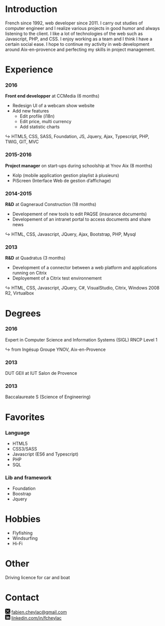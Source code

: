 # Introduction
French since 1992, web developer since 2011. I carry out studies of computer engineer and I realize various projects in good humor and always listening to the client. I like a lot of technologies of the web such as Javascript, PHP, and CSS. I enjoy working as a team and I think I have a certain social ease. I hope to continue my activity in web development around Aix-en-provence and perfecting my skills in project management.

# Experience
### 2016

**Front end developper** at CCMedia (6 months)

- Redesign UI of a webcam show website
- Add new features
  - Edit profile (i18n)
  - Edit price, multi currency
  - Add statistic charts

↪ HTML5, CSS, SASS, Foundation, JS, Jquery, Ajax, Typescript, PHP, TWIG, GIT, MVC


### 2015-2016
**Project manager** on start-ups during schoolship at Ynov Aix (8 months)
- Kolp (mobile application gestion playlist à plusieurs)
- PiScreen (Interface Web de gestion d’affichage)


### 2014-2015
**R&D** at Gagneraud Construction (18 months)
- Developement of new tools to edit PAQSE (insurance documents)
- Developement of an intranet portal to access documents and share news

↪ HTML, CSS, Javascript, JQuery, Ajax, Bootstrap, PHP, Mysql


### 2013
**R&D** at Quadratus (3 months)
- Development of a connector between a web platform and applications running on Citrix
- Deployement of a Citrix test environnement

↪ HTML, CSS, Javascript, JQuery, C#, VisualStudio, Citrix, Windows 2008 R2, Virtualbox

# Degrees

### 2016
Expert in Computer Science and Information Systems (SIGL) RNCP Level 1

↪ from Ingésup Groupe YNOV, Aix-en-Provence

### 2013
DUT GEII at IUT Salon de Provence

### 2013
Baccalaureate S (Science of Engineering)

# Favorites

### Language

- HTML5
- CSS3/SASS
- Javascript (ES6 and Typescript)
- PHP
- SQL

### Lib and framework

- Foundation
- Boostrap
- Jquery

# Hobbies
- Flyfishing
- Windsurfing
- Hi-Fi


# Other
Driving licence for car and boat

# Contact
<img src="https://github.com/fabiencheylac/me/blob/master/images/mail.png" width="16"> fabien.cheylac@gmail.com  
<img src="https://github.com/fabiencheylac/me/blob/master/images/linkedin.png" width="16"> [linkedin.com/in/fcheylac](http://linkedin.com/in/fcheylac)
